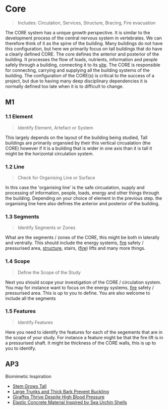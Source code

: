 # Core

> Includes: Circulation, Services, Structure, Bracing, Fire evacuation

The CORE system has a unique growth perspective. It is similar to the development process of the central nervous system in vertebrates. We can therefore think of it as the spine of the building. Many buildings do not have this configuration, but here we primarily focus on tall buildings that do have a clearly defined CORE. The core defines the anterior and posterior of the building. It processes the flow of loads, nutrients, information and people safely through a building, connecting it to its [site]. The CORE is responsible for connecting, carrying and supplying all the building systems of the building. The configuration of the CORE(s) is critical to the success of a project, but due to having many deep disciplinary dependencies it is normally defined too late when it is to difficult to change.

## M1

### 1.1 Element
> Identify Element, Artefact or System

This largely depends on the layout of the building being studied, Tall buildings are primarily organsied by their this vertical circualation (the CORE) however if it is a building that is wider in one axis than it is tall it might be the horizontal circulation system.

### 1.2 Line
> Check for Organising Line or Surface

In this case the 'organising line' is the safe circualation, supply and processing of information, people, loads, energy and other things through the building. Depending on your choice of element in the previous step. the organising line here also defines the anterior and posterior of the building.

### 1.3 Segments
> Identify Segments or Zones

What are the segments / zones of the CORE, this might be both in laterally and ventrally. This should include the energy systems, [fire] safety / pressurised area, [structure], stairs, ([fire]) lifts and many more things. 

### 1.4 Scope
> Define the Scope of the Study

Next you should scope your investigation of the CORE / circulation system. You may for instance want to focus on the energy systems, [fire] safety / pressurised area. This is up to you to define. You are also welcome to include all the segments 

### 1.5 Features
> Identify Features

Here you need to identify the features for each of the segements that are in the scope of your study. For instance a feature might be that the fire lift is in a pressurised shaft. It might be thickness of the CORE walls, this is up to you to identify.

[site]: /Agile/Systems/Site
[floor]: /Agile/Systems/Floor
[Facade]: /Agile/Systems/Facade
[Core]: /Agile/Systems/Core
[Space]: /Agile/Systems/Space
[structure]: /Agile/Systems/Structure
[Services]: /Agile/Systems/Services
[fire]: /Agile/Systems/Fire
[Materials]: /Agile/Systems/Materials
[Build]: /Agile/Systems/Build

## AP3 
Biomimetic Inspiration
* [Stem Grows Tall](https://asknature.org/strategy/stem-grows-tall/)
* [Large Trunks and Thick Bark Prevent Buckling](https://asknature.org/strategy/large-trunks-and-thick-bark-prevent-buckling/)
* [Giraffes Thrive Despite High Blood Pressure](https://asknature.org/strategy/giraffes-thrive-despite-high-blood-pressure/)
* [Elastic Concrete Material Inspired by Sea Urchin Shells](https://asknature.org/innovation/elastic-concrete-material-inspired-by-sea-urchin-shells/)

